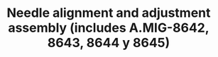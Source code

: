 ---
title: "Needle alignment and adjustment assembly (includes A.MIG-8642, 8643, 8644 y 8645)"
price: "3500" 
desc: "Zamenski deo za airbrush"
img_path: "/assets/img/A.MIG-8646.jpg"
brand: AMMO
available: false
special_offer: false
new: false
soon: false
cat: "Alat-i-dodaci"
subcat: "AL-AMMO"
subsubcat: "Alati-AMMO-AIRBRUSH"
sifra: "A.MIG-8646"
---